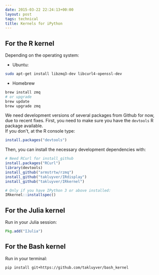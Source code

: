 ```yaml
---
date: 2015-03-22 22:24:13+00:00
layout: post
tags: technical
title: Kernels for iPython
---
```


## For the R kernel

Depending on the operating system:

- Ubuntu:

```sh
sudo apt-get install libzmq3-dev libcurl4-openssl-dev
```

- Homebrew

```sh
brew install zmq
# or upgrade
brew update
brew upgrade zmq
```

We need development versions of several packages from Github for now, due to recent fixes. First, you need to make sure you have the `devtools` R package available.  
If you don't, at the R console type:

```r
install.packages("devtools")
```


Then, you can install the necessary development dependencies with:

```r
# Need RCurl for install_github
install.packages("RCurl")
library(devtools)
install_github("armstrtw/rzmq")
install_github("takluyver/IRdisplay")
install_github("takluyver/IRkernel")

# Only if you have IPython 3 or above installed:
IRkernel::installspec()
```



## For the Julia kernel


Run in your Julia session:

```julia
Pkg.add("IJulia")
```

## For the Bash kernel


Run in your terminal:

```sh
pip install git+https://github.com/takluyver/bash_kernel
```
